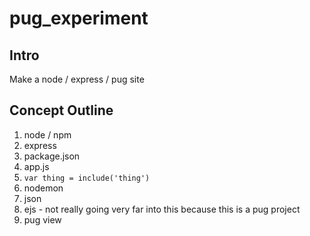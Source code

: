 # pug_experiment

## Intro

Make a node / express / pug site

## Concept Outline

1. node / npm
2. express
3. package.json
4. app.js
5. `var thing = include('thing')`
6. nodemon
7. json
8. ejs
        - not really going very far into this because this is a pug project
9. pug view
